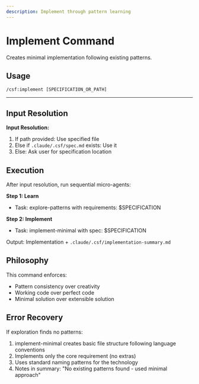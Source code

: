 ```yaml
---
description: Implement through pattern learning
---
```


# Implement Command

Creates minimal implementation following existing patterns.

## Usage
```
/csf:implement [SPECIFICATION_OR_PATH]
```

---

## Input Resolution

**Input Resolution:**

1. If path provided: Use specified file
2. Else if `.claude/.csf/spec.md` exists: Use it
3. Else: Ask user for specification location

## Execution

After input resolution, run sequential micro-agents:

**Step 1: Learn**
- Task: explore-patterns with requirements: $SPECIFICATION

**Step 2: Implement**  
- Task: implement-minimal with spec: $SPECIFICATION

Output: Implementation + `.claude/.csf/implementation-summary.md`

## Philosophy

This command enforces:
- Pattern consistency over creativity
- Working code over perfect code
- Minimal solution over extensible solution

## Error Recovery

If exploration finds no patterns:
1. implement-minimal creates basic file structure following language conventions
2. Implements only the core requirement (no extras)
3. Uses standard naming patterns for the technology
4. Notes in summary: "No existing patterns found - used minimal approach"